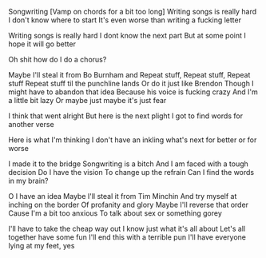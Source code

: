 Songwriting
[Vamp on chords for a bit too long]
Writing songs is really hard
I don't know where to start
It's even worse than writing a fucking letter

Writing songs is really hard
I dont know the next part
But at some point I hope it will go better

Oh shit how do I do a chorus?

Maybe I'll steal it from Bo Burnham and 
Repeat stuff, Repeat stuff, Repeat stuff
Repeat stuff til the punchline lands
Or do it just like Brendon
Though I might have to abandon that idea
Because his voice is fucking crazy
And I'm a little bit lazy
Or maybe just maybe it's just fear

I think that went alright
But here is the next plight
I got to find words for another verse

Here is what I'm thinking
I don't have an inkling
what's next 
for better or for worse

I made it to the bridge
Songwriting is a bitch
And I am faced with a tough decision
Do I have the vision
To change up the refrain
Can I find the words in my brain?
 
O I have an idea
Maybe I'll steal it from Tim Minchin
And try myself at inching on the border
Of profanity and glory
Maybe I'll reverse that order
Cause I'm a bit too anxious
To talk about sex or something gorey

I'll have to take the cheap way out
I know just what it's all about
Let's all together have some fun
I'll end this with a terrible pun
I'll have everyone lying at my feet, yes





